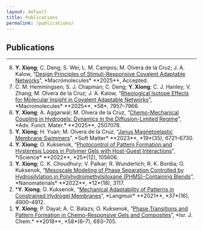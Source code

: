 ```yaml
---
layout: default
title: Publications
permalink: /publications/
---
```


## Publications

---
<ol reversed>
<li> <strong>Y. Xiong</strong>; C. Deng; S. Wei; L. M. Campos; M. Olvera de la Cruz; J. A. Kalow, “<a href="https://doi.org/10.1021/acs.macromol.5c01102" target="_blank">Design Principles of Stimuli-Responsive Covalent Adaptable Networks</a>”, *Macromolecules* **2025**, Accepted.</li>

<li> C. M. Hemmingsen; S. J. Chapman; C. Deng; <strong>Y. Xiong</strong>; C. J. Hanley; V. Zhang; M. Olvera de la Cruz; J. A. Kalow, “<a href="https://doi.org/10.1021/acs.macromol.5c01258" target="_blank">Rheological Isotope Effects for Molecular Insight in Covalent Adaptable Networks</a>”, *Macromolecules* **2025**, *58*, 7957–7966.</li>

<li> <strong>Y. Xiong</strong>; A. Aggarwal; M. Olvera de la Cruz, “<a href="https://doi.org/10.1002/adfm.202507078" target="_blank">Chemo-Mechanical Coupling in Hydrogels: Dynamics in the Diffusion-Limited Regime</a>”, *Adv. Funct. Mater.* **2025**, 2507078.</li>

<li> <strong>Y. Xiong</strong>; H. Yuan; M. Olvera de la Cruz, “<a href="http://dx.doi.org/10.1039/D3SM00788J" target="_blank">Janus Magnetoelastic Membrane Swimmers</a>”, *Soft Matter* **2023**, *19*(35), 6721–6730.</li>

<li> <strong>Y. Xiong</strong>; O. Kuksenok, “<a href="https://doi.org/10.1016/j.isci.2022.105606" target="_blank">Photocontrol of Pattern Formation and Hysteresis Loops in Polymer Gels with Host-Guest Interactions</a>”, *iScience* **2022**, *25*(12), 105606.</li>

<li> <strong>Y. Xiong</strong>; C. K. Choudhury; V. Palkar; R. Wunderlich; R. K. Bordia; O. Kuksenok, “<a href="https://doi.org/10.3390/nano12183117" target="_blank">Mesoscale Modeling of Phase Separation Controlled by Hydrosilylation in Polyhydromethylsiloxane (PHMS)-Containing Blends</a>”, *Nanomaterials* **2022**, *12*(18), 3117.</li>

<li> *<strong>Y. Xiong</strong>; O. Kuksenok, “<a href="https://doi.org/10.1021/acs.langmuir.1c00138" target="_blank">Mechanical Adaptability of Patterns in Constrained Hydrogel Membranes</a>”, *Langmuir* **2021**, *37*(16), 4900–4912.</li>

<li> <strong>Y. Xiong</strong>; P. Dayal; A. C. Balazs; O. Kuksenok, “<a href="https://doi.org/10.1002/ijch.201700137" target="_blank">Phase Transitions and Pattern Formation in Chemo-Responsive Gels and Composites</a>”, *Isr. J. Chem.* **2018**, *58*(6–7), 693–705.</li>

</ol>

